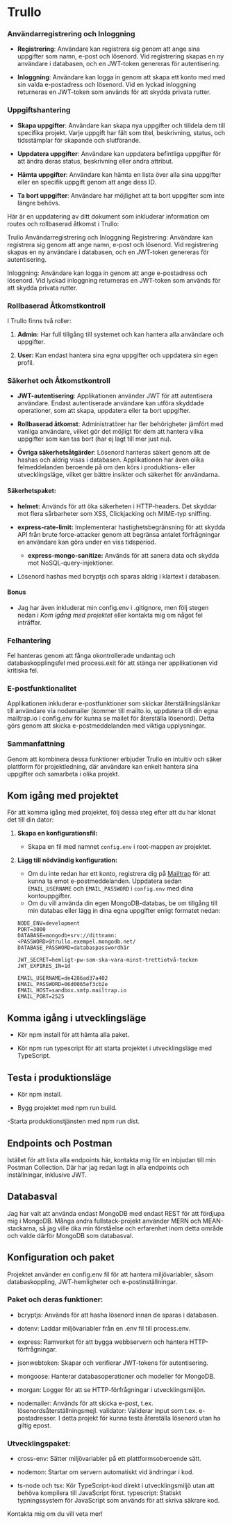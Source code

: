 # Trullo

### Användarregistrering och Inloggning

- **Registrering**: Användare kan registrera sig genom att ange sina uppgifter som namn, e-post och lösenord. Vid registrering skapas en ny användare i databasen, och en JWT-token genereras för autentisering.

- **Inloggning**: Användare kan logga in genom att skapa ett konto med med sin valda e-postadress och lösenord. Vid en lyckad inloggning returneras en JWT-token som används för att skydda privata rutter.

### Uppgiftshantering

- **Skapa uppgifter**: Användare kan skapa nya uppgifter och tilldela dem till specifika projekt. Varje uppgift har fält som titel, beskrivning, status, och tidsstämplar för skapande och slutförande.

- **Uppdatera uppgifter**: Användare kan uppdatera befintliga uppgifter för att ändra deras status, beskrivning eller andra attribut.

- **Hämta uppgifter**: Användare kan hämta en lista över alla sina uppgifter eller en specifik uppgift genom att ange dess ID.

- **Ta bort uppgifter**: Användare har möjlighet att ta bort uppgifter som inte längre behövs.

Här är en uppdatering av ditt dokument som inkluderar information om routes och rollbaserad åtkomst i Trullo:

Trullo
Användarregistrering och Inloggning
Registrering: Användare kan registrera sig genom att ange namn, e-post och lösenord. Vid registrering skapas en ny användare i databasen, och en JWT-token genereras för autentisering.

Inloggning: Användare kan logga in genom att ange e-postadress och lösenord. Vid lyckad inloggning returneras en JWT-token som används för att skydda privata rutter.

### Rollbaserad Åtkomstkontroll

I Trullo finns två roller:

1. **Admin:** Har full tillgång till systemet och kan hantera alla användare och uppgifter.

2. **User:** Kan endast hantera sina egna uppgifter och uppdatera sin egen profil.

### Säkerhet och Åtkomstkontroll

- **JWT-autentisering**: Applikationen använder JWT för att autentisera användare. Endast autentiserade användare kan utföra skyddade operationer, som att skapa, uppdatera eller ta bort uppgifter.

- **Rollbaserad åtkomst**: Administratörer har fler behörigheter jämfört med vanliga användare, vilket gör det möjligt för dem att hantera vilka uppgifter som kan tas bort (har ej lagt till mer just nu).

- **Övriga säkerhetsåtgärder**: Lösenord hanteras säkert genom att de hashas och aldrig visas i databasen. Applikationen har även olika felmeddelanden beroende på om den körs i produktions- eller utvecklingsläge, vilket ger bättre insikter och säkerhet för användarna.

#### **Säkerhetspaket**:

- **helmet:** Används för att öka säkerheten i HTTP-headers. Det skyddar mot flera sårbarheter som XSS, Clickjacking och MIME-typ sniffing.

- **express-rate-limit:** Implementerar hastighetsbegränsning för att skydda API
  från brute force-attacker genom att begränsa antalet förfrågningar en användare kan göra under en viss tidsperiod.

  - **express-mongo-sanitize:** Används för att sanera data och skydda mot NoSQL-query-injektioner.

- Lösenord hashas med bcryptjs och sparas aldrig i klartext i databasen.

#### Bonus

- Jag har även inkluderat min config.env i .gitignore, men följ stegen nedan i _Kom igång med projektet_ eller kontakta mig om något fel inträffar.

### Felhantering

Fel hanteras genom att fånga okontrollerade undantag och databaskopplingsfel med process.exit för att stänga ner applikationen vid kritiska fel.

### E-postfunktionalitet

Applikationen inkluderar e-postfunktioner som skickar återställningslänkar till användare via nodemailer (kommer till mailto.io, uppdatera till din egna mailtrap.io i config.env för kunna se mailet för återställa lösenord). Detta görs genom att skicka e-postmeddelanden med viktiga upplysningar.

### Sammanfattning

Genom att kombinera dessa funktioner erbjuder Trullo en intuitiv och säker plattform för projektledning, där användare kan enkelt hantera sina uppgifter och samarbeta i olika projekt.

## Kom igång med projektet

För att komma igång med projektet, följ dessa steg efter att du har klonat det till din dator:

1. **Skapa en konfigurationsfil:**

   - Skapa en fil med namnet `config.env` i root-mappen av projektet.

2. **Lägg till nödvändig konfiguration:**

   - Om du inte redan har ett konto, registrera dig på [Mailtrap](https://www.mailtrap.io) för att kunna ta emot e-postmeddelanden. Uppdatera sedan `EMAIL_USERNAME` och `EMAIL_PASSWORD` i `config.env` med dina kontouppgifter.
   - Om du vill använda din egen MongoDB-databas, be om tillgång till min databas eller lägg in dina egna uppgifter enligt formatet nedan:

   ```plaintext
   NODE_ENV=development
   PORT=3000
   DATABASE=mongodb+srv://dittnamn:<PASSWORD>@trullo.exempel.mongodb.net/
   DATABASE_PASSWORD=databaspasswordhär

   JWT_SECRET=hemligt-pw-som-ska-vara-minst-trettiotvå-tecken
   JWT_EXPIRES_IN=1d

   EMAIL_USERNAME=de4286ad37a402
   EMAIL_PASSWORD=06d0065ef3cb2e
   EMAIL_HOST=sandbox.smtp.mailtrap.io
   EMAIL_PORT=2525
   ```

## Komma igång i utvecklingsläge

- Kör npm install för att hämta alla paket.

- Kör npm run typescript för att starta projektet i utvecklingsläge med TypeScript.

## Testa i produktionsläge

- Kör npm install.

- Bygg projektet med npm run build.

-Starta produktionstjänsten med npm run dist.

## Endpoints och Postman

Istället för att lista alla endpoints här, kontakta mig för en inbjudan till min Postman Collection. Där har jag redan lagt in alla endpoints och inställningar, inklusive JWT.

## Databasval

Jag har valt att använda endast MongoDB med endast REST för att fördjupa mig i MongoDB. Många andra fullstack-projekt använder MERN och MEAN-stackarna, så jag ville öka min förståelse och erfarenhet inom detta område och valde därför MongoDB som databasval.

## Konfiguration och paket

Projektet använder en config.env fil för att hantera miljövariabler, såsom databaskoppling, JWT-hemligheter och e-postinställningar.

### Paket och deras funktioner:

- bcryptjs: Används för att hasha lösenord innan de sparas i databasen.

- dotenv: Laddar miljövariabler från en .env fil till process.env.

- express: Ramverket för att bygga webbservern och hantera HTTP-förfrågningar.

- jsonwebtoken: Skapar och verifierar JWT-tokens för autentisering.

- mongoose: Hanterar databasoperationer och modeller för MongoDB.

- morgan: Logger för att se HTTP-förfrågningar i utvecklingsmiljön.

- nodemailer: Används för att skicka e-post, t.ex. lösenordsåterställningsmejl.
  validator: Validerar input som t.ex. e-postadresser. I detta projekt för kunna testa återställa lösenord utan ha giltig epost.

### Utvecklingspaket:

- cross-env: Sätter miljövariabler på ett plattformsoberoende sätt.

- nodemon: Startar om servern automatiskt vid ändringar i kod.

- ts-node och tsx: Kör TypeScript-kod direkt i utvecklingsmiljö utan att behöva kompilera till JavaScript först.
  typescript: Statiskt typningssystem för JavaScript som används för att skriva säkrare kod.

Kontakta mig om du vill veta mer!

